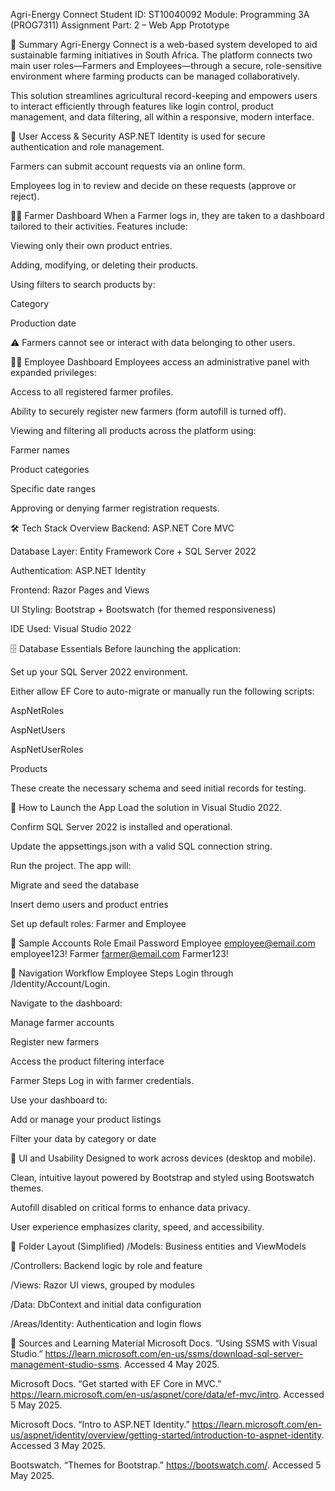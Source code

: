  Agri-Energy Connect
Student ID: ST10040092
Module: Programming 3A (PROG7311)
Assignment Part: 2 – Web App Prototype

📘 Summary
Agri-Energy Connect is a web-based system developed to aid sustainable farming initiatives in South Africa. The platform connects two main user roles—Farmers and Employees—through a secure, role-sensitive environment where farming products can be managed collaboratively.

This solution streamlines agricultural record-keeping and empowers users to interact efficiently through features like login control, product management, and data filtering, all within a responsive, modern interface.

🔐 User Access & Security
ASP.NET Identity is used for secure authentication and role management.

Farmers can submit account requests via an online form.

Employees log in to review and decide on these requests (approve or reject).

🧑‍🌾 Farmer Dashboard
When a Farmer logs in, they are taken to a dashboard tailored to their activities. Features include:

Viewing only their own product entries.

Adding, modifying, or deleting their products.

Using filters to search products by:

Category

Production date

⚠ Farmers cannot see or interact with data belonging to other users.

🧑‍💼 Employee Dashboard
Employees access an administrative panel with expanded privileges:

Access to all registered farmer profiles.

Ability to securely register new farmers (form autofill is turned off).

Viewing and filtering all products across the platform using:

Farmer names

Product categories

Specific date ranges

Approving or denying farmer registration requests.

🛠 Tech Stack Overview
Backend: ASP.NET Core MVC

Database Layer: Entity Framework Core + SQL Server 2022

Authentication: ASP.NET Identity

Frontend: Razor Pages and Views

UI Styling: Bootstrap + Bootswatch (for themed responsiveness)

IDE Used: Visual Studio 2022

🗄 Database Essentials
Before launching the application:

Set up your SQL Server 2022 environment.

Either allow EF Core to auto-migrate or manually run the following scripts:

AspNetRoles

AspNetUsers

AspNetUserRoles

Products

These create the necessary schema and seed initial records for testing.

🚀 How to Launch the App
Load the solution in Visual Studio 2022.

Confirm SQL Server 2022 is installed and operational.

Update the appsettings.json with a valid SQL connection string.

Run the project. The app will:

Migrate and seed the database

Insert demo users and product entries

Set up default roles: Farmer and Employee

🧪 Sample Accounts
Role	Email	Password
Employee	employee@email.com	employee123!
Farmer	farmer@email.com	Farmer123!

🔄 Navigation Workflow
Employee Steps
Login through /Identity/Account/Login.

Navigate to the dashboard:

Manage farmer accounts

Register new farmers

Access the product filtering interface

Farmer Steps
Log in with farmer credentials.

Use your dashboard to:

Add or manage your product listings

Filter your data by category or date

📱 UI and Usability
Designed to work across devices (desktop and mobile).

Clean, intuitive layout powered by Bootstrap and styled using Bootswatch themes.

Autofill disabled on critical forms to enhance data privacy.

User experience emphasizes clarity, speed, and accessibility.

📁 Folder Layout (Simplified)
/Models: Business entities and ViewModels

/Controllers: Backend logic by role and feature

/Views: Razor UI views, grouped by modules

/Data: DbContext and initial data configuration

/Areas/Identity: Authentication and login flows

🔗 Sources and Learning Material
Microsoft Docs. “Using SSMS with Visual Studio.” https://learn.microsoft.com/en-us/ssms/download-sql-server-management-studio-ssms. Accessed 4 May 2025.

Microsoft Docs. “Get started with EF Core in MVC.” https://learn.microsoft.com/en-us/aspnet/core/data/ef-mvc/intro. Accessed 5 May 2025.

Microsoft Docs. “Intro to ASP.NET Identity.” https://learn.microsoft.com/en-us/aspnet/identity/overview/getting-started/introduction-to-aspnet-identity. Accessed 3 May 2025.

Bootswatch. “Themes for Bootstrap.” https://bootswatch.com/. Accessed 5 May 2025.
